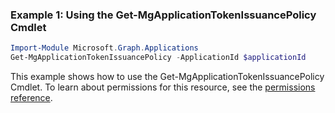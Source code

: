 ### Example 1: Using the Get-MgApplicationTokenIssuancePolicy Cmdlet
```powershell
Import-Module Microsoft.Graph.Applications
Get-MgApplicationTokenIssuancePolicy -ApplicationId $applicationId
```
This example shows how to use the Get-MgApplicationTokenIssuancePolicy Cmdlet.
To learn about permissions for this resource, see the [permissions reference](/graph/permissions-reference).
